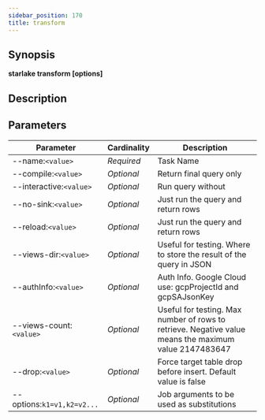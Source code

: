```yaml
---
sidebar_position: 170
title: transform
---
```



## Synopsis

**starlake transform [options]**

## Description


## Parameters

Parameter|Cardinality|Description
---|---|---
--name:`<value>`|*Required*|Task Name
--compile:`<value>`|*Optional*|Return final query only
--interactive:`<value>`|*Optional*|Run query without 
--no-sink:`<value>`|*Optional*|Just run the query and return rows
--reload:`<value>`|*Optional*|Just run the query and return rows
--views-dir:`<value>`|*Optional*|Useful for testing. Where to store the result of the query in JSON
--authInfo:`<value>`|*Optional*|Auth Info.  Google Cloud use: gcpProjectId and gcpSAJsonKey
--views-count:`<value>`|*Optional*|Useful for testing. Max number of rows to retrieve. Negative value means the maximum value 2147483647
--drop:`<value>`|*Optional*|Force target table drop before insert. Default value is false
--options:`k1=v1,k2=v2...`|*Optional*|Job arguments to be used as substitutions


